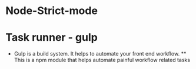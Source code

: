 # Node-Strict-mode

# Task runner - gulp
* Gulp is a build system. It helps to automate your front end workflow.
** This is a npm module that helps automate painful workflow related tasks

